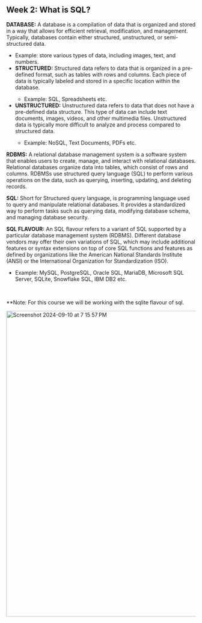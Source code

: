 <h2>Week 2: What is SQL?</h2>

<p><b>DATABASE:</b> A database is a compilation of data that is organized and stored in a way that allows for efficient retrieval, modification, and management. Typically, databases contain either structured, unstructured, or semi-structured data.</p>
<ul>
<li>Example: store various types of data, including images, text, and numbers.</li>
<li><b>STRUCTURED:</b> Structured data refers to data that is organized in a pre-defined format, such as tables with rows and columns. Each piece of data is typically labeled and stored in a specific location within the database.</li>
<ul><li>Example: SQL, Spreadsheets etc.</li></ul>
<li><b>UNSTRUCTURED:</b> Unstructured data refers to data that does not have a pre-defined data structure. This type of data can include text documents, images, videos, and other multimedia files. Unstructured data is typically more difficult to analyze and process compared to structured data.</li>
<ul><li>Example: NoSQL, Text Documents, PDFs etc.</li></ul>
</ul>

<p><b>RDBMS:</b> A relational database management system is a software system that enables users to create, manage, and interact with relational databases. Relational databases organize data into tables, which consist of rows and columns. RDBMSs use structured query language (SQL) to perform various operations on the data, such as querying, inserting, updating, and deleting records.</p>

<b>SQL:</b> Short for Structured query language, is programming language used to query and manipulate relational databases. It provides a standardized way to perform tasks such as querying data, modifying database schema, and managing database security.

<p><b>SQL FLAVOUR:</b> An SQL flavour refers to a variant of SQL supported by a particular database management system (RDBMS). Different database vendors may offer their own variations of SQL, which may include additional features or syntax extensions on top of core SQL functions and features as defined by organizations like the American National Standards Institute (ANSI) or the International Organization for Standardization (ISO).</p>
<ul><li>Example: MySQL, PostgreSQL, Oracle SQL, MariaDB, Microsoft SQL Server, SQLite, Snowflake SQL, IBM DB2 etc.</li></ul>
<br>

**Note: For this course we will be working with the sqlite flavour of sql.

<img width="812" alt="Screenshot 2024-09-10 at 7 15 57 PM" src="https://github.com/user-attachments/assets/2a7bdbc5-40b7-436d-a839-5d26888ce280">


